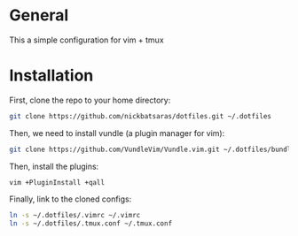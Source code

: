 # General
This a simple configuration for vim + tmux

# Installation
First, clone the repo to your home directory:
```bash
git clone https://github.com/nickbatsaras/dotfiles.git ~/.dotfiles
```
Then, we need to install vundle (a plugin manager for vim):
```bash
git clone https://github.com/VundleVim/Vundle.vim.git ~/.dotfiles/bundle/Vundle.vim
```
Then, install the plugins:
```
vim +PluginInstall +qall
```
Finally, link to the cloned configs:
```bash
ln -s ~/.dotfiles/.vimrc ~/.vimrc
ln -s ~/.dotfiles/.tmux.conf ~/.tmux.conf
```
